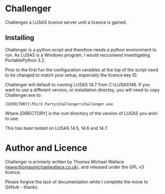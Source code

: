 Challenger
==========
Challenges a LUSAS licence server until a licence is gained.

Installing
----------

Challenger is a python script and therefore needs a python environment to run. As LUSAS is a Windows program, I would reccomend investigating PortablePython 3.2.

Prior to the first fun the configuration varaibles at the top of the script need to be changed to match your setup; especially the licence key ID.

Challenger will default to running LUSAS 14.7 from C:\LUSAS146. If you want to use a different version, or installation directoy, you will need to copy Challenger.exe to:
	
	[DIRECTORY]\Third Party\Challenger\Challenger.exe

Where [DIRECTORY] is the root directory of the version of LUSAS you wish to use.

This has been tested on LUSAS 14.5, 14.6 and 14.7.

Author and Licence
==================

Challenger is primiarly written by Thomas Michael Wallace (www.thomasmichaelwallace.co.uk), and released under the GPL v3 licence.

Please forgive the lack of documentation while I complete the move to GitHub - thanks.
